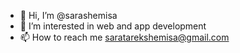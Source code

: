 - 👋 Hi, I’m @sarashemisa
- 👀 I’m interested in web and app development
- 📫 How to reach me saratarekshemisa@gmail.com

<!---
sarashemisa/sarashemisa is a ✨ special ✨ repository because its `README.md` (this file) appears on your GitHub profile.
You can click the Preview link to take a look at your changes.
--->
